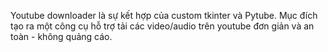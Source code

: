 Youtube downloader là sự kết hợp của custom tkinter và Pytube. 
Mục đích tạo ra một công cụ hỗ trợ tải các video/audio trên youtube đơn giản và an toàn - không quảng cáo.
